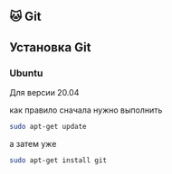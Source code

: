 ## 🐱 Git

## Установка Git

### Ubuntu

Для версии 20.04

как правило сначала нужно выполнить

```sh
sudo apt-get update
```

а затем уже
```sh
sudo apt-get install git
```